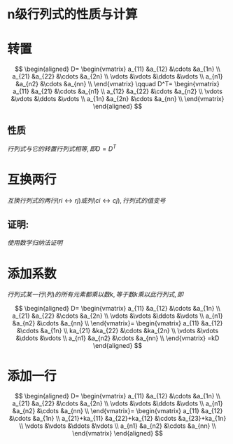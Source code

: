 # n级行列式的性质与计算

# 转置

$$
\begin{aligned}
D=
\begin{vmatrix}
a_{11} &a_{12} &\cdots &a_{1n} \\
a_{21} &a_{22} &\cdots &a_{2n} \\
\vdots &\vdots &\ddots &\vdots \\
a_{n1} &a_{n2} &\cdots &a_{nn} \\
\end{vmatrix}
\qquad
D^T=
\begin{vmatrix}
a_{11} &a_{21} &\cdots &a_{n1} \\
a_{12} &a_{22} &\cdots &a_{n2} \\
\vdots &\vdots &\ddots &\vdots \\
a_{1n} &a_{2n} &\cdots &a_{nn} \\
\end{vmatrix}
\end{aligned}
$$

## 性质

$行列式与它的转置行列式相等,即D=D^T$

# 互换两行

$互换行列式的两行(ri↔rj)或列(ci↔cj), 行列式的值变号$

## 证明:

$使用数学归纳法证明$

# 添加系数

$行列式某一行(列)的所有元素都乘以数k, 等于数k乘以此行列式, 即$

$$
\begin{aligned}
D=
\begin{vmatrix}
a_{11} &a_{12} &\cdots &a_{1n} \\
a_{21} &a_{22} &\cdots &a_{2n} \\
\vdots &\vdots &\ddots &\vdots \\
a_{n1} &a_{n2} &\cdots &a_{nn} \\
\end{vmatrix}=
\begin{vmatrix}
a_{11} &a_{12} &\cdots &a_{1n} \\
ka_{21} &ka_{22} &\cdots &ka_{2n} \\
\vdots &\vdots &\ddots &\vdots \\
a_{n1} &a_{n2} &\cdots &a_{nn} \\
\end{vmatrix}
=kD
\end{aligned}
$$

# 添加一行

$$
\begin{aligned}
D=
\begin{vmatrix}
a_{11} &a_{12} &\cdots &a_{1n} \\
a_{21} &a_{22} &\cdots &a_{2n} \\
\vdots &\vdots &\ddots &\vdots \\
a_{n1} &a_{n2} &\cdots &a_{nn} \\
\end{vmatrix}=
\begin{vmatrix}
a_{11} &a_{12} &\cdots &a_{1n} \\
a_{21}+ka_{11} &a_{22}+ka_{12} &\cdots &a_{23}+ka_{1n} \\
\vdots &\vdots &\ddots &\vdots \\
a_{n1} &a_{n2} &\cdots &a_{nn} \\
\end{vmatrix}
\end{aligned}
$$


